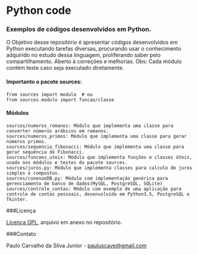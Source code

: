 # Python code
### Exemplos de códigos desenvolvidos em Python.

O Objetivo desse repositório é apresentar códigos desenvolvidos em Python executando tarefas diversas, procurando usar o conhecimento adquirido no estudo dessa linguagem, proliferando saber pelo compartilhamento. Aberto à correções e melhorias. Obs: Cada módulo contém teste caso seja executado diretamente.

#### Importanto o pacote sources:
```
from sources import modulo  # ou
from sources.modulo import funcao/classe
```

#### Módulos
```
sources/numeros_romanos: Módulo que implementa uma classe para converter números arábicos em romanos.
sources/numeros_primos: Módulo que implementa uma classe para gerar números primos.
sources/sequencia_fibonacci: Módulo que implementa uma classe para gerar sequência de Fibonacci.
sources/funcoes_uteis: Módulo que implementa funções e classes úteis, usado nos módulos e testes do pacote sources.
sources/juros.py: Módulo que implementa classes para calculo de juros simples e compostos.
sources/conexaoDB.py: Módulo com implementação genérica para gerenciamento de banco de dados(MySQL, PostgreSQL, SQLite)
sources/controle_contas: Módulo com exemplo de uma aplicação para controle de contas pessoais, desenvolvido em Python3.5, PostgreSQL e Tkinter.
```

###Licença

[Licença GPL](https://github.com/paulocsilvajr/python-code/blob/master/license_gpl.txt), arquivo em anexo no repositório.

###Contato

Paulo Carvalho da Silva Junior - pauluscave@gmail.com
